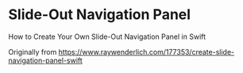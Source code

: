 # Slide-Out Navigation Panel
How to Create Your Own Slide-Out Navigation Panel in Swift

Originally from https://www.raywenderlich.com/177353/create-slide-navigation-panel-swift
